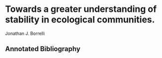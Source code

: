 # Towards a greater understanding of stability in ecological communities.  
Jonathan J. Borrelli


## Annotated Bibliography

